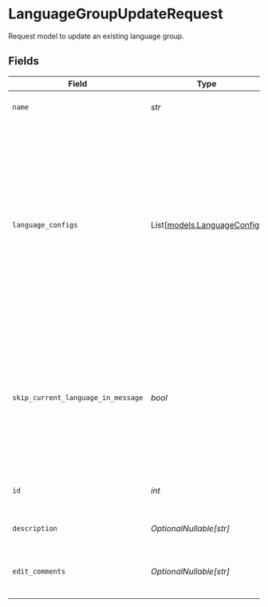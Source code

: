 # LanguageGroupUpdateRequest

Request model to update an existing language group.


## Fields

| Field                                                                                                                                                                                                                    | Type                                                                                                                                                                                                                     | Required                                                                                                                                                                                                                 | Description                                                                                                                                                                                                              | Example                                                                                                                                                                                                                  |
| ------------------------------------------------------------------------------------------------------------------------------------------------------------------------------------------------------------------------ | ------------------------------------------------------------------------------------------------------------------------------------------------------------------------------------------------------------------------ | ------------------------------------------------------------------------------------------------------------------------------------------------------------------------------------------------------------------------ | ------------------------------------------------------------------------------------------------------------------------------------------------------------------------------------------------------------------------ | ------------------------------------------------------------------------------------------------------------------------------------------------------------------------------------------------------------------------ |
| `name`                                                                                                                                                                                                                   | *str*                                                                                                                                                                                                                    | :heavy_check_mark:                                                                                                                                                                                                       | The name of the language group.                                                                                                                                                                                          | Call Center 1 Languages                                                                                                                                                                                                  |
| `language_configs`                                                                                                                                                                                                       | List[[models.LanguageConfig](../models/languageconfig.md)]                                                                                                                                                               | :heavy_check_mark:                                                                                                                                                                                                       | Voice and DTMF configurations for each language in the group.                                                                                                                                                            | [<br/>{<br/>"dtmf_code": 1,<br/>"language_code": "en-US",<br/>"voice_display_name": "Alloy",<br/>"voice_provider": "OpenAI"<br/>},<br/>{<br/>"dtmf_code": 2,<br/>"language_code": "es-US",<br/>"voice_display_name": "Alejandro",<br/>"voice_provider": "Google"<br/>}<br/>] |
| `skip_current_language_in_message`                                                                                                                                                                                       | *bool*                                                                                                                                                                                                                   | :heavy_check_mark:                                                                                                                                                                                                       | Whether a custom message using the language group to generate a language DTMF menu should skip the agent's current language in the menu.                                                                                 | true                                                                                                                                                                                                                     |
| `id`                                                                                                                                                                                                                     | *int*                                                                                                                                                                                                                    | :heavy_check_mark:                                                                                                                                                                                                       | The ID of the language group to update.                                                                                                                                                                                  | 1                                                                                                                                                                                                                        |
| `description`                                                                                                                                                                                                            | *OptionalNullable[str]*                                                                                                                                                                                                  | :heavy_minus_sign:                                                                                                                                                                                                       | Description of the language group.                                                                                                                                                                                       | Languages spoken by operators at Call Center 1                                                                                                                                                                           |
| `edit_comments`                                                                                                                                                                                                          | *OptionalNullable[str]*                                                                                                                                                                                                  | :heavy_minus_sign:                                                                                                                                                                                                       | Comments for the most recent edit to the language group.                                                                                                                                                                 | Added Spanish support.                                                                                                                                                                                                   |